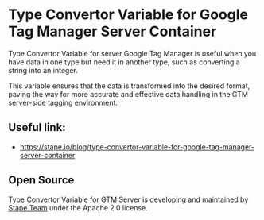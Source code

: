 # Type Convertor Variable for Google Tag Manager Server Container

Type Convertor Variable for server Google Tag Manager is useful when you have data in one type but need it in another type, such as converting a string into an integer.

This variable ensures that the data is transformed into the desired format, paving the way for more accurate and effective data handling in the GTM server-side tagging environment.

## Useful link:
- https://stape.io/blog/type-convertor-variable-for-google-tag-manager-server-container 
## Open Source

Type Convertor Variable for GTM Server is developing and maintained by [Stape Team](https://stape.io/) under the Apache 2.0 license.
